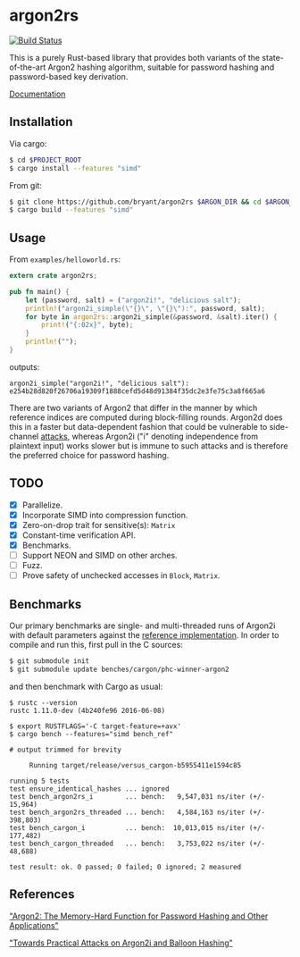 argon2rs
========

[![Build
Status](https://travis-ci.org/bryant/argon2rs.svg?branch=master)](https://travis-ci.org/bryant/argon2rs)

This is a purely Rust-based library that provides both variants of the
state-of-the-art Argon2 hashing algorithm, suitable for password hashing and
password-based key derivation.

[Documentation](http://bryant.github.io/argon2rs/argon2rs/)

## Installation

Via cargo:

```bash
$ cd $PROJECT_ROOT
$ cargo install --features "simd"
```

From git:

```bash
$ git clone https://github.com/bryant/argon2rs $ARGON_DIR && cd $ARGON_DIR
$ cargo build --features "simd"
```

## Usage

From `examples/helloworld.rs`:

```rust
extern crate argon2rs;

pub fn main() {
    let (password, salt) = ("argon2i!", "delicious salt");
    println!("argon2i_simple(\"{}\", \"{}\"):", password, salt);
    for byte in argon2rs::argon2i_simple(&password, &salt).iter() {
        print!("{:02x}", byte);
    }
    println!("");
}
```

outputs:

```
argon2i_simple("argon2i!", "delicious salt"):
e254b28d820f26706a19309f1888cefd5d48d91384f35dc2e3fe75c3a8f665a6
```

There are two variants of Argon2 that differ in the manner by which reference
indices are computed during block-filling rounds. Argon2d does this in a faster
but data-dependent fashion that could be vulnerable to side-channel
[attacks][1], whereas Argon2i ("i" denoting independence from plaintext input)
works slower but is immune to such attacks and is therefore the preferred choice
for password hashing.

## TODO

- [x] Parallelize.
- [x] Incorporate SIMD into compression function.
- [x] Zero-on-drop trait for sensitive(s): `Matrix`
- [x] Constant-time verification API.
- [x] Benchmarks.
- [ ] Support NEON and SIMD on other arches.
- [ ] Fuzz.
- [ ] Prove safety of unchecked accesses in `Block`, `Matrix`.

## Benchmarks

Our primary benchmarks are single- and multi-threaded runs of Argon2i with
default parameters against the [reference implementation][2]. In order to
compile and run this, first pull in the C sources:

```bash
$ git submodule init
$ git submodule update benches/cargon/phc-winner-argon2
```

and then benchmark with Cargo as usual:

```
$ rustc --version
rustc 1.11.0-dev (4b240fe96 2016-06-08)

$ export RUSTFLAGS='-C target-feature=+avx'
$ cargo bench --features="simd bench_ref"

# output trimmed for brevity

     Running target/release/versus_cargon-b5955411e1594c85

running 5 tests
test ensure_identical_hashes ... ignored
test bench_argon2rs_i        ... bench:   9,547,031 ns/iter (+/- 15,964)
test bench_argon2rs_threaded ... bench:   4,584,163 ns/iter (+/- 398,803)
test bench_cargon_i          ... bench:  10,013,015 ns/iter (+/- 177,482)
test bench_cargon_threaded   ... bench:   3,753,022 ns/iter (+/- 48,688)

test result: ok. 0 passed; 0 failed; 0 ignored; 2 measured
```

## References

["Argon2: The Memory-Hard Function for Password Hashing and Other
Applications"][1]

["Towards Practical Attacks on Argon2i and Balloon Hashing"][3]

[1]: https://github.com/P-H-C/phc-winner-argon2/raw/master/argon2-specs.pdf
[2]: https://github.com/p-h-c/phc-winner-argon2
[3]: https://eprint.iacr.org/2016/759.pdf
